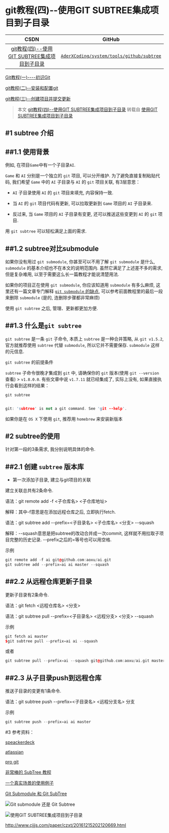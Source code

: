 git教程(四)--使用GIT SUBTREE集成项目到子目录
=======

| CSDN | GitHub |
|:----:|:------:|
| [git教程(四)--使用GIT SUBTREE集成项目到子目录](http://blog.csdn.net/gatieme/article/details/64212666) | [`AderXCoding/system/tools/github/subtree`](https://github.com/gatieme/AderXCoding/tree/master/system/tools/github/subtree) |




[Git教程(一)----初识Git](http://blog.csdn.net/gatieme/article/details/43792589)

[git教程(二)--安装和配置git](http://blog.csdn.net/gatieme/article/details/50586476)


[git教程(三)--创建项目并提交更新](http://blog.csdn.net/gatieme/article/details/50595028)


> 本文
>[git教程(四)--使用GIT SUBTREE集成项目到子目录](http://blog.csdn.net/gatieme/article/details/64212666) 
> 转载自
> [使用GIT SUBTREE集成项目到子目录](http://aoxuis.me/post/2013-08-06-git-subtree)






#1  subtree 介绍
-------


##1.1  使用背景
-------

例如, 在项目`Game`中有一个子目录`AI`.

`Game` 和 `AI` 分别是一个独立的 `git` 项目, 可以分开维护. 为了避免直接复制粘贴代码, 我们希望 `Game` 中的 `AI` 子目录与 `AI` 的 `git` 项目关联, 有3层意思：

*   `AI` 子目录使用 `AI` 的 `git` 项目来填充, 内容保持一致. 

*   当 `AI` 的 `git` 项目代码有更新, 可以拉取更新到 `Game` 项目的 `AI` 子目录来. 

*   反过来, 当 `Game` 项目的 `AI` 子目录有变更, 还可以推送这些变更到 `AI` 的 `git` 项目. 


用 `git subtree` 可以轻松满足上面的需求. 


##1.2  subtree对比submodule
-------

如果你没有用过 `git submodule`, 你甚至可以不用了解 `git submodule` 是什么, `submodule` 的基本介绍也不在本文的说明范围内. 虽然它满足了上述差不多的需求, 但是复杂难用, 以至于需要这么长一篇教程才能说清楚用法. 

如果你的项目正在使用 `git submodule`, 你应该知道用 `submodule` 有多么麻烦, 这里还有一篇文章专门解释 [`git submodule` 的缺点](http://codingkilledthecat.wordpress.com/2012/04/28/why-your-company-shouldnt-use-git-submodules/), 可以参考前面教程里的最后一段来删除 `submodule` (是的, 连删除步骤都非常麻烦)

使用 `git subtree` 之后, 管理、更新都更加方便. 

##1.3   什么是`git subtree`
-------


`git subtree` 是一条 `git` 子命令, 本质上 `subtree` 是一种合并策略, 从 `git v1.5.2`, 官方就推荐使用 `subtree` 代替 `submodule`, 所以它并不需要保存. `submodule` 这样的元信息. 

`git subtree` 的前提条件

`subtree` 子命令很晚才集成到 `git` 中, 请确保你的 `git` 版本(使用 `git --version` 查看) > `v1.8.0.0`. 有些文章中说 `v1.7.11` 就已经集成了, 实际上没有, 如果直接执行会看到这样的结果：

```cpp
git subtree  


git: 'subtree' is not a git command. See 'git --help'.
```

如果你是在 `OS X` 下使用 `git`, 推荐用 `homebrew` 来安装新版本


#2  subtree的使用
-------

针对第一段的3条需求, 我分别说明具体的命令. 


##2.1  创建 `subtree` 版本库
-------





*   第一次添加子目录, 建立与git项目的关联

建立关联总共有2条命令. 

语法：git remote add -f <子仓库名> <子仓库地址>

解释：其中-f意思是在添加远程仓库之后, 立即执行fetch. 

语法：git subtree add --prefix=<子目录名> <子仓库名> <分支> --squash

解释：--squash意思是把subtree的改动合并成一次commit, 这样就不用拉取子项目完整的历史记录. --prefix之后的=等号也可以用空格. 

示例


```cpp
git remote add -f ai git@github.com:aoxu/ai.git  
git subtree add --prefix=ai ai master --squash
```

##2.2 从远程仓库更新子目录
-------

更新子目录有2条命令. 

语法：git fetch <远程仓库名> <分支>

语法：git subtree pull --prefix=<子目录名> <远程分支> <分支> --squash

示例

```cpp
git fetch ai master  
$git subtree pull --prefix=ai ai --squash
```

或者

```cpp
git subtree pull --prefix=ai --squash git@github.com:aoxu/ai.git master
```


##2.3  从子目录push到远程仓库
-------

推送子目录的变更有1条命令. 

语法：git subtree push --prefix=<子目录名> <远程分支名> 分支

示例

```cpp
git subtree push --prefix=ai ai master
```

#3  参考资料：

[speackerdeck](https://speakerdeck.com/cloudsben/git-subtree-ti-dai-git-submodule)

[atlassian](https://speakerdeck.com/cloudsben/git-subtree-ti-dai-git-submodule)


[pro git](http://git-scm.com/book/zh/Git-%E5%B7%A5%E5%85%B7-%E5%AD%90%E6%A0%91%E5%90%88%E5%B9%B6)


[非常棒的 SubTree 教程](http://blog.charlescy.com/blog/2013/08/17/git-subtree-tutorial/)

[一个真实场景的使用例子](https://gist.github.com/kvnsmth/4688345)

[Git Submodule 和 Git SubTree](http://blogs.atlassian.com/2013/05/alternatives-to-git-submodule-git-subtree/)


![Git submodule 还是 Git Subtree](http://blog.zlxstar.me/blog/2014/07/18/git-submodule-vs-git-subtree/?utm_source=tuicool&utm_medium=referral)

![使用GIT SUBTREE集成项目到子目录](http://aoxuis.me/post/2013-08-06-git-subtree)

http://www.cjjjs.com/paper/czxt/20161215202120669.html





